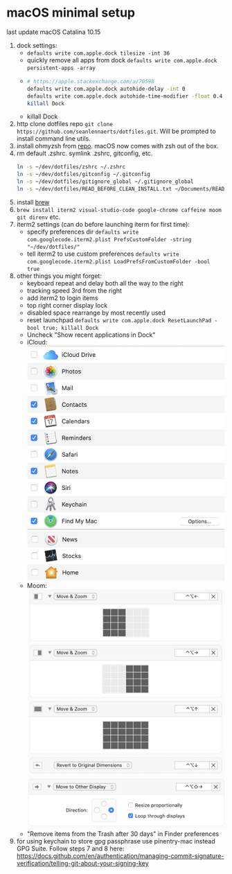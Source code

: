 # macOS minimal setup

last update macOS Catalina 10.15

1. dock settings:
   - `defaults write com.apple.dock tilesize -int 36`
   - quickly remove all apps from dock `defaults write com.apple.dock persistent-apps -array`
   - ```bash
     # https://apple.stackexchange.com/a/70598
     defaults write com.apple.dock autohide-delay -int 0
     defaults write com.apple.dock autohide-time-modifier -float 0.4
     killall Dock
     ```
   - killall Dock
1. http clone dotfiles repo `git clone https://github.com/seanlennaerts/dotfiles.git`. Will be prompted to install command line utils.
1. install ohmyzsh from [repo](https://github.com/ohmyzsh/ohmyzsh#basic-installation). macOS now comes with zsh out of the box.
1. rm default .zshrc. symlink .zshrc, gitconfig, etc.
   ```bash
   ln -s ~/dev/dotfiles/zshrc ~/.zshrc
   ln -s ~/dev/dotfiles/gitconfig ~/.gitconfig
   ln -s ~/dev/dotfiles/gitignore_global ~/.gitignore_global
   ln -s ~/dev/dotfiles/READ_BEFORE_CLEAN_INSTALL.txt ~/Documents/READ_BEFORE_CLEAN_INSTALL.txt
   ```
1. install [brew](https://brew.sh/)
1. `brew install iterm2 visual-studio-code google-chrome caffeine moom git direnv` etc.
1. iterm2 settings (can do before launching iterm for first time):
   - specify preferences dir `defaults write com.googlecode.iterm2.plist PrefsCustomFolder -string "~/dev/dotfiles/"`
   - tell iterm2 to use custom preferences `defaults write com.googlecode.iterm2.plist LoadPrefsFromCustomFolder -bool true`
1. other things you might forget:
   - keyboard repeat and delay both all the way to the right
   - tracking speed 3rd from the right
   - add iterm2 to login items
   - top right corner display lock
   - disabled space rearrange by most recently used
   - reset launchpad `defaults write com.apple.dock ResetLaunchPad -bool true; killall Dock`
   - Uncheck "Show recent applications in Dock"
   - iCloud: ![icloud1](/screenshots/icloud1.png)![icloud2](/screenshots/icloud2.png)
   - Moom: ![moom1](/screenshots/moom1.png)![moom2](/screenshots/moom2.png)
   - "Remove items from the Trash after 30 days" in Finder preferences
1. for using keychain to store gpg passphrase use pinentry-mac instead GPG Suite. Follow steps 7 and 8 here: https://docs.github.com/en/authentication/managing-commit-signature-verification/telling-git-about-your-signing-key
